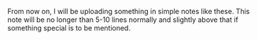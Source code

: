 From now on, I will be uploading something in simple notes like these.
This note will be no longer than 5-10 lines normally and slightly above that if something special is to be mentioned.
